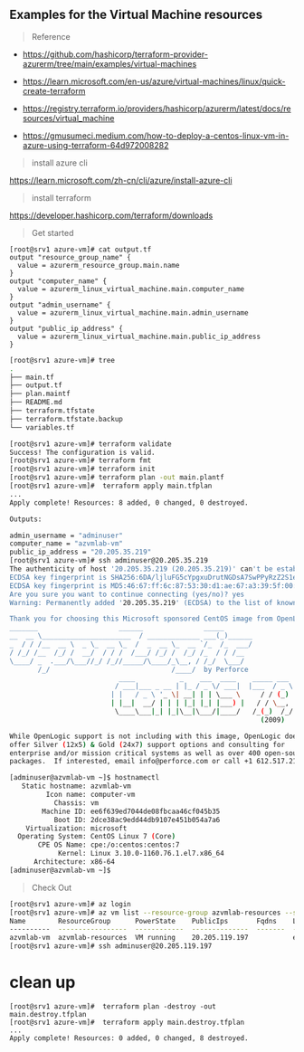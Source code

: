 
## Examples for the Virtual Machine resources

>  Reference

- https://github.com/hashicorp/terraform-provider-azurerm/tree/main/examples/virtual-machines

- https://learn.microsoft.com/en-us/azure/virtual-machines/linux/quick-create-terraform

- https://registry.terraform.io/providers/hashicorp/azurerm/latest/docs/resources/virtual_machine

- https://gmusumeci.medium.com/how-to-deploy-a-centos-linux-vm-in-azure-using-terraform-64d972008282



> install azure cli

https://learn.microsoft.com/zh-cn/cli/azure/install-azure-cli
> install terraform 

https://developer.hashicorp.com/terraform/downloads

> Get started
```hcl
[root@srv1 azure-vm]# cat output.tf
output "resource_group_name" {
  value = azurerm_resource_group.main.name
}
output "computer_name" {
  value = azurerm_linux_virtual_machine.main.computer_name
}
output "admin_username" {
  value = azurerm_linux_virtual_machine.main.admin_username
}
output "public_ip_address" {
  value = azurerm_linux_virtual_machine.main.public_ip_address
}
```
```Bash
[root@srv1 azure-vm]# tree
.
├── main.tf
├── output.tf
├── plan.maintf
├── README.md
├── terraform.tfstate
├── terraform.tfstate.backup
└── variables.tf

[root@srv1 azure-vm]# terraform validate
Success! The configuration is valid.
[root@srv1 azure-vm]# terraform fmt
[root@srv1 azure-vm]# terraform init
[root@srv1 azure-vm]# terraform plan -out main.plantf
[root@srv1 azure-vm]#  terraform apply main.tfplan
...
Apply complete! Resources: 8 added, 0 changed, 0 destroyed.

Outputs:

admin_username = "adminuser"
computer_name = "azvmlab-vm"
public_ip_address = "20.205.35.219"
[root@srv1 azure-vm]# ssh adminuser@20.205.35.219
The authenticity of host '20.205.35.219 (20.205.35.219)' can't be established.
ECDSA key fingerprint is SHA256:6DA/ljluFG5cYpgxuDrutNGDsA7SwPPyRzZ2S1ewrpY.
ECDSA key fingerprint is MD5:46:67:ff:6c:87:53:30:d1:ae:67:a3:39:5f:00:bf:3b.
Are you sure you want to continue connecting (yes/no)? yes
Warning: Permanently added '20.205.35.219' (ECDSA) to the list of known hosts.

Thank you for choosing this Microsoft sponsored CentOS image from OpenLogic!
_______                    ______               _____
__  __ \______________________  / _____________ ___(_)______
_  / / /__  __ \  _ \_  __ \_  /  _  __ \_  __ `/_  /_  ___/
/ /_/ /__  /_/ /  __/  / / /  /___/ /_/ /  /_/ /_  / / /__
\____/ _  .___/\___//_/ /_//_____/\____/_\__, / /_/  \___/
       /_/                              /____/  by Perforce
                           ____           _    ___  ____    _____ ___
                          / ___|___ _ __ | |_ / _ \/ ___|  |___  / _ \
                         | |   / _ \ '_ \| __| | | \___ \     / / (_) |
                         | |__|  __/ | | | |_| |_| |___) |   / / \__, |
                          \____\___|_| |_|\__|\___/|____/   /_(_)  /_/
                                                              (2009)

While OpenLogic support is not including with this image, OpenLogic does
offer Silver (12x5) & Gold (24x7) support options and consulting for
enterprise and/or mission critical systems as well as over 400 open-source
packages.  If interested, email info@perforce.com or call +1 612.517.2100.

[adminuser@azvmlab-vm ~]$ hostnamectl
   Static hostname: azvmlab-vm
         Icon name: computer-vm
           Chassis: vm
        Machine ID: ee6f639ed7044de08fbcaa46cf045b35
           Boot ID: 2dce38ac9edd44db9107e451b054a7a6
    Virtualization: microsoft
  Operating System: CentOS Linux 7 (Core)
       CPE OS Name: cpe:/o:centos:centos:7
            Kernel: Linux 3.10.0-1160.76.1.el7.x86_64
      Architecture: x86-64
[adminuser@azvmlab-vm ~]$


```

> Check Out

```bash
[root@srv1 azure-vm]# az login
[root@srv1 azure-vm]# az vm list --resource-group azvmlab-resources --show-details -o table
Name        ResourceGroup      PowerState    PublicIps       Fqdns    Location    Zones
----------  -----------------  ------------  --------------  -------  ----------  -------
azvmlab-vm  azvmlab-resources  VM running    20.205.119.197           eastasia
[root@srv1 azure-vm]# ssh adminuser@20.205.119.197

```
# clean up 
```
[root@srv1 azure-vm]#  terraform plan -destroy -out main.destroy.tfplan
[root@srv1 azure-vm]#  terraform apply main.destroy.tfplan
...
Apply complete! Resources: 0 added, 0 changed, 8 destroyed.

```




